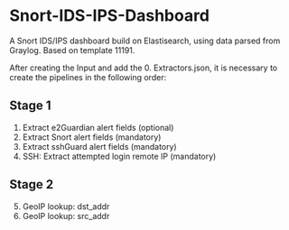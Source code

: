 # Snort-IDS-IPS-Dashboard
A Snort IDS/IPS dashboard build on Elastisearch, using data parsed from Graylog. Based on template 11191.

After creating the Input and add the 0. Extractors.json, it is necessary to create the pipelines in the following order:

## Stage 1

1. Extract e2Guardian alert fields (optional)
2. Extract Snort alert fields (mandatory)
3. Extract sshGuard alert fields (mandatory)
4. SSH: Extract attempted login remote IP (mandatory)

## Stage 2

5. GeoIP lookup: dst_addr
6. GeoIP lookup: src_addr
